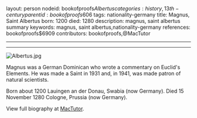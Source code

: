 layout: person
nodeid: bookofproofs$Albertus
categories: history,13th-century
parentid: bookofproofs$606
tags: nationality-germany
title: Magnus, Saint Albertus
born: 1200
died: 1280
description: magnus, saint albertus summary
keywords: magnus, saint albertus,nationality-germany
references: bookofproofs$6909
contributors: bookofproofs,@MacTutor

---


---

![Albertus.jpg](https://github.com/bookofproofs/bookofproofs.github.io/blob/main/_sources/images/portraits/Albertus.jpg?raw=true)

Magnus was a German Dominican who wrote a commentary on Euclid's Elements. He was made a Saint in 1931 and, in 1941, was made patron of natural scientists.

Born about 1200 Lauingen an der Donau, Swabia (now Germany). Died 15 November 1280 Cologne, Prussia (now Germany).


View full biography at [MacTutor](https://mathshistory.st-andrews.ac.uk/Biographies/Albertus/).